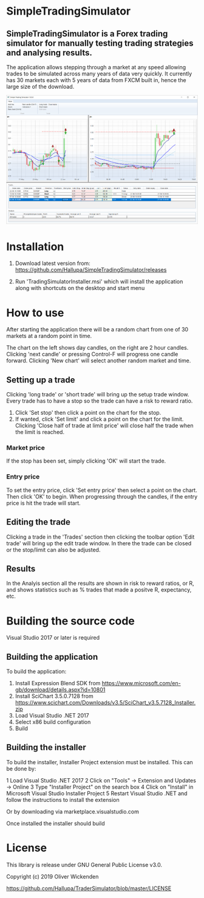 # SimpleTradingSimulator
## SimpleTradingSimulator is a Forex trading simulator for manually testing trading strategies and analysing results.
The application allows stepping through a market at any speed allowing trades to be simulated across many years of data very quickly.
It currently has 30 markets each with 5 years of data from FXCM built in, hence the large size of the download.

![Screenshot](https://github.com/Hallupa/SimpleTradingSimulator/blob/master/Docs/Images/Screenshot.png)

# Installation
1. Download latest version from:
https://github.com/Hallupa/SimpleTradingSimulator/releases

2. Run 'TradingSimulatorInstaller.msi' which will install the application along with shortcuts on the desktop and start menu

# How to use
After starting the application there will be a random chart from one of 30 markets at a random point in time.

The chart on the left shows day candles, on the right are 2 hour candles.
Clicking 'next candle' or pressing Control-F will progress one candle forward.
Clicking 'New chart' will select another random market and time.

## Setting up a trade
Clicking 'long trade' or 'short trade' will bring up the setup trade window.
Every trade has to have a stop so the trade can have a risk to reward ratio.
1. Click 'Set stop' then click a point on the chart for the stop.
2. If wanted, click 'Set limit' and click a point on the chart for the limit. Clicking 'Close half of trade at limit price' will close half the trade when the limit is reached.

### Market price
If the stop has been set, simply clicking 'OK' will start the trade.
### Entry price
To set the entry price, click 'Set entry price' then select a point on the chart.
Then click 'OK' to begin. When progressing through the candles, if the entry price is hit the trade will start.

## Editing the trade
Clicking a trade in the 'Trades' section then clicking the toolbar option 'Edit trade' will bring up the edit trade window.
In there the trade can be closed or the stop/limit can also be adjusted.

## Results
In the Analyis section all the results are shown in risk to reward ratios, or R, and shows statistics such as % trades that made a positve R, expectancy, etc.

# Building the source code
Visual Studio 2017 or later is required

## Building the application
To build the application:

1. Install Expression Blend SDK from https://www.microsoft.com/en-gb/download/details.aspx?id=10801
2. Install SciChart 3.5.0.7128 from https://www.scichart.com/Downloads/v3.5/SciChart_v3.5.7128_Installer.zip
3. Load Visual Studio .NET 2017
4. Select x86 build configuration
5. Build

## Building the installer
To build the installer, Installer Project extension must be installed. This can be done by:

1 Load Visual Studio .NET 2017
2 Click on "Tools" -> Extension and Updates -> Online
3 Type "Installer Project" on the search box
4 Click on "Install" in Microsoft Visual Studio Installer Project
5 Restart Visual Studio .NET and follow the instructions to install the extension

Or by downloading via marketplace.visualstudio.com

Once installed the installer should build

# License

This library is release under GNU General Public License v3.0.

Copyright (c) 2019 Oliver Wickenden

https://github.com/Hallupa/TraderSimulator/blob/master/LICENSE
